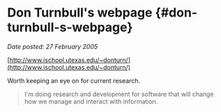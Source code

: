 # Don Turnbull's webpage {#don-turnbull-s-webpage}

_Date posted: 27 February 2005_

[http://www.ischool.utexas.edu/~donturn/](http://www.ischool.utexas.edu/~donturn/)

Worth keeping an eye on for current research.

> I'm doing research and development for software that will change how we manage and interact with information.